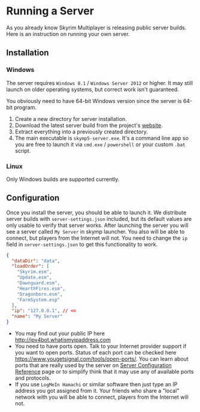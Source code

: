# Running a Server

As you already know Skyrim Multiplayer is releasing public server builds. Here is an instruction on running your own server.

## Installation

### Windows

The server requires `Windows 8.1` / `Windows Server 2012` or higher. It may still launch on older operating systems, but correct work isn't guaranteed.

You obviously need to have 64-bit Windows version since the server is 64-bit program.

1. Create a new directory for server installation.
2. Download the latest server build from the project's [website](https://skymp.io/).
3. Extract everything into a previously created directory.
4. The main executable is `skymp5-server.exe`. It's a command line app so you are free to launch it via `cmd.exe` / `powershell` or your custom `.bat` script.

### Linux

Only Windows builds are supported currently.

## Configuration

Once you install the server, you should be able to launch it. We distribute server builds with `server-settings.json` included, but its default values are only usable to verify that server works. After launching the server you will see a server called `My Server` in skymp launcher. You also will be able to connect, but players from the Internet will not. You need to change the `ip` field in `server-settings.json` to get this functionality to work.

```json
{
  "dataDir": "data",
  "loadOrder": [
    "Skyrim.esm",
    "Update.esm",
    "Dawnguard.esm",
    "HearthFires.esm",
    "Dragonborn.esm",
    "FarmSystem.esp"
  ],
  "ip": "127.0.0.1", // <=
  "name": "My Server"
}
```

- You may find out your public IP here http://ipv4bot.whatismyipaddress.com
- You need to have ports open. Talk to your Internet provider support if you want to open ports. Status of each port can be checked here https://www.yougetsignal.com/tools/open-ports/. You can learn about ports that are really used by the server on [Server Configuration Reference](docs_server_configuration_reference.md) page or to simplify think that it may use any of available ports and protocols.
- If you use `LogMeIn Hamachi` or similar software then just type an IP address you got assigned from it. Your friends who share a "local" network with you will be able to connect, players from the Internet will not.
